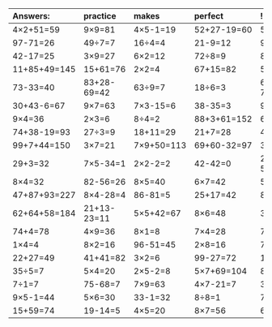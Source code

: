 | Answers: | practice | makes | perfect | ! |
| :--- | :--- | :--- | :--- | :--- |
| 4×2+51=59 | 9×9=81 | 4×5-1=19 | 52+27-19=60 | 5×5=25 | 
| 97-71=26 | 49÷7=7 | 16÷4=4 | 21-9=12 | 9×6=54 | 
| 42-17=25 | 3×9=27 | 6×2=12 | 72÷8=9 | 8×3=24 | 
| 11+85+49=145 | 15+61=76 | 2×2=4 | 67+15=82 | 53+15=68 | 
| 73-33=40 | 83+28-69=42 | 63÷9=7 | 18÷6=3 | 67+40-7=100 | 
| 30+43-6=67 | 9×7=63 | 7×3-15=6 | 38-35=3 | 9+80=89 | 
| 9×4=36 | 2×3=6 | 8÷4=2 | 88+3+61=152 | 6×8-25=23 | 
| 74+38-19=93 | 27÷3=9 | 18+11=29 | 21+7=28 | 40÷8=5 | 
| 99+7+44=150 | 3×7=21 | 7×9+50=113 | 69+60-32=97 | 3×6=18 | 
| 29+3=32 | 7×5-34=1 | 2×2-2=2 | 42-42=0 | 21+49-53=17 | 
| 8×4=32 | 82-56=26 | 8×5=40 | 6×7=42 | 54÷6=9 | 
| 47+87+93=227 | 8×4-28=4 | 86-81=5 | 25+17=42 | 85-35=50 | 
| 62+64+58=184 | 21+13-23=11 | 5×5+42=67 | 8×6=48 | 3×5=15 | 
| 74+4=78 | 4×9=36 | 8×1=8 | 7×4=28 | 7×7+61=110 | 
| 1×4=4 | 8×2=16 | 96-51=45 | 2×8=16 | 75-17=58 | 
| 22+27=49 | 41+41=82 | 3×2=6 | 99-27=72 | 18÷9=2 | 
| 35÷5=7 | 5×4=20 | 2×5-2=8 | 5×7+69=104 | 89+2=91 | 
| 7÷1=7 | 75-68=7 | 7×9=63 | 4×7-21=7 | 31+66=97 | 
| 9×5-1=44 | 5×6=30 | 33-1=32 | 8÷8=1 | 7×7=49 | 
| 15+59=74 | 19-14=5 | 4×5=20 | 8×7=56 | 67+3=70 | 

